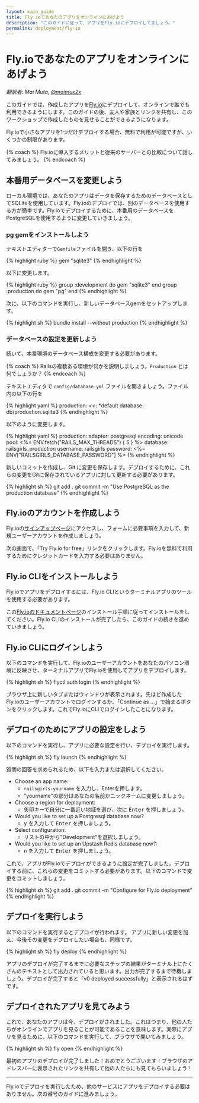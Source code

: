 ```yaml
---
layout: main_guide
title: Fly.ioであなたのアプリをオンラインにあげよう
description: "このガイドに従って、アプリをFly.ioにデプロイしてましょう。"
permalink: deployment/fly-io
---
```


# Fly.ioであなたのアプリをオンラインにあげよう

*翻訳者: Mai Muta, [@maimux2x](https://twitter.com/maimux2x)*

このガイドでは、作成したアプリを[Fly.io](https://fly.io/)にデプロイして、オンラインで誰でも利用できるようにします。このガイドの後、友人や家族とリンクを共有し、このワークショップで作成したものを見せることができるようになります。

Fly.ioで小さなアプリを1つだけデプロイする場合、無料で利用が可能ですが、いくつかの制限があります。

{% coach %}
Fly.ioに導入するメリットと従来のサーバーとの比較について話してみましょう。
{% endcoach %}

## 本番用データベースを変更しよう

ローカル環境では、あなたのアプリはデータを保存するためのデータベースとしてSQLiteを使用しています。Fly.ioのデプロイでは、別のデータベースを使用する方が簡単です。Fly.ioでデプロイするために、本番用のデータベースをPostgreSQLを使用するように変更していきましょう。

### pg gemをインストールしよう

テキストエディターで`Gemfile`ファイルを開き、以下の行を

{% highlight ruby %}
gem "sqlite3"
{% endhighlight %}

以下に変更します。

{% highlight ruby %}
group :development do
  gem "sqlite3"
end
group :production do
  gem "pg"
end
{% endhighlight %}

次に、以下のコマンドを実行し、新しいデータベースgemをセットアップします。

{% highlight sh %}
bundle install --without production
{% endhighlight %}

### データベースの設定を更新しよう

続いて、本番環境のデータベース構成を変更する必要があります。

{% coach %}
Railsの複数ある環境が何かを説明しましょう。`Production` とは何でしょうか？
{% endcoach %}

テキストエディタで `config/database.yml` ファイルを開きましょう。ファイル内の以下の行を

{% highlight yaml %}
production:
  <<: *default
  database: db/production.sqlite3
{% endhighlight %}

以下のように変更します。

{% highlight yaml %}
production:
  adapter: postgresql
  encoding: unicode
  pool: <%= ENV.fetch("RAILS_MAX_THREADS") { 5 } %>
  database: railsgirls_production
  username: railsgirls
  password: <%= ENV["RAILSGIRLS_DATABASE_PASSWORD"] %>
{% endhighlight %}

新しいコミットを作成し、Git に変更を保存します。デプロイするために、これらの変更をGitに保存されているアプリに対して更新する必要があります。

{% highlight sh %}
git add .
git commit -m "Use PostgreSQL as the production database"
{% endhighlight %}

## Fly.ioのアカウントを作成しよう

Fly.ioの[サインアップページ](https://fly.io/app/sign-up)にアクセスし、フォームに必要事項を入力して、新規ユーザーアカウントを作成しましょう。

次の画面で、「Try Fly.io for free」リンクをクリックします。Fly.ioを無料で利用するためにクレジットカードを入力する必要はありません。

## Fly.io CLIをインストールしよう

Fly.ioでアプリをデプロイするには、Fly.io CLIというターミナルアプリのツールを使用する必要があります。

この[Fly.ioのドキュメントページ](https://fly.io/docs/hands-on/install-flyctl/)のインストール手順に従ってインストールをしてください。Fly.io CLIのインストールが完了したら、このガイドの続きを進めていきましょう。

## Fly.io CLIにログインしよう

以下のコマンドを実行して、Fly.ioのユーザーアカウントをあなたのパソコン環境に反映させ、ターミナルアプリでFly.ioを使用してアプリをデプロイします。

{% highlight sh %}
flyctl auth login
{% endhighlight %}

ブラウザ上に新しいタブまたはウィンドウが表示されます。先ほど作成したFly.ioのユーザーアカウントでログインするか、「Continue as ...」で始まるボタンをクリックします。これでFly.ioにCLIでログインしたことになります。

## デプロイのためにアプリの設定をしよう

以下のコマンドを実行し、アプリに必要な設定を行い、デプロイを実行します。

{% highlight sh %}
fly launch
{% endhighlight %}

質問の回答を求められるため、以下を入力または選択してください。

- Choose an app name:
    - `railsgirls-yourname` を入力し、Enterを押します。
    - "yourname"の部分はあなたの名前かニックネームに変更しましょう。
- Choose a region for deployment:
    - 矢印キーで自分に一番近い地域を選び、次に <kbd>Enter</kbd> を押しましょう。
- Would you like to set up a Postgresql database now?
    - <kbd>y</kbd> を入力して <kbd>Enter</kbd> を押しましょう。
- Select configuration:
    - リストの中から"Development"を選択しましょう。 
- Would you like to set up an Upstash Redis database now?:
    - <kbd>n</kbd> を入力して <kbd>Enter</kbd> を押しましょう。

これで、アプリがFly.ioでデプロイができるように設定が完了しました。デプロイする前に、これらの変更をコミットする必要があります。以下のコマンドで変更をコミットしましょう。

{% highlight sh %}
git add .
git commit -m "Configure for Fly.io deployment"
{% endhighlight %}

## デプロイを実行しよう

以下のコマンドを実行するとデプロイが行われます。
アプリに新しい変更を加え、今後その変更をデプロイしたい場合も、同様です。

{% highlight sh %}
fly deploy
{% endhighlight %}

アプリのデプロイが完了するまでに必要なステップの結果がターミナル上にたくさんのテキストとして出力されていると思います。出力が完了するまで待機しましょう。デプロイが完了すると「v0 deployed successfully」と表示されるはずです。

## デプロイされたアプリを見てみよう

これで、あなたのアプリは今、デプロイがされました。これはつまり、他の人たちがオンラインでアプリを見ることが可能であることを意味します。実際にアプリを見るために、以下のコマンドを実行して、ブラウザで開いてみましょう。

{% highlight sh %}
fly open
{% endhighlight %}

最初のアプリのデプロイが完了しました！おめでとうございます！ブラウザのアドレスバーに表示されたリンクを共有して他の人たちにも見てもらいましょう！

---

Fly.ioでデプロイを実行したため、他のサービスにアプリをデプロイする必要はありません。次の番号のガイドに進みましょう。
